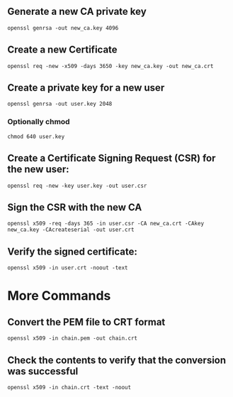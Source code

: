 ## Generate a new CA private key
```
openssl genrsa -out new_ca.key 4096
```
## Create a new Certificate
```
openssl req -new -x509 -days 3650 -key new_ca.key -out new_ca.crt
```
## Create a private key for a new user
```
openssl genrsa -out user.key 2048
```
### Optionally chmod 
```
chmod 640 user.key
```
## Create a Certificate Signing Request (CSR) for the new user:
```
openssl req -new -key user.key -out user.csr
```
## Sign the CSR with the new CA
```
openssl x509 -req -days 365 -in user.csr -CA new_ca.crt -CAkey new_ca.key -CAcreateserial -out user.crt
```
## Verify the signed certificate:
```
openssl x509 -in user.crt -noout -text
```

# More Commands

## Convert the PEM file to CRT format
```
openssl x509 -in chain.pem -out chain.crt
```
## Check the contents to verify that the conversion was successful
```
openssl x509 -in chain.crt -text -noout
```




